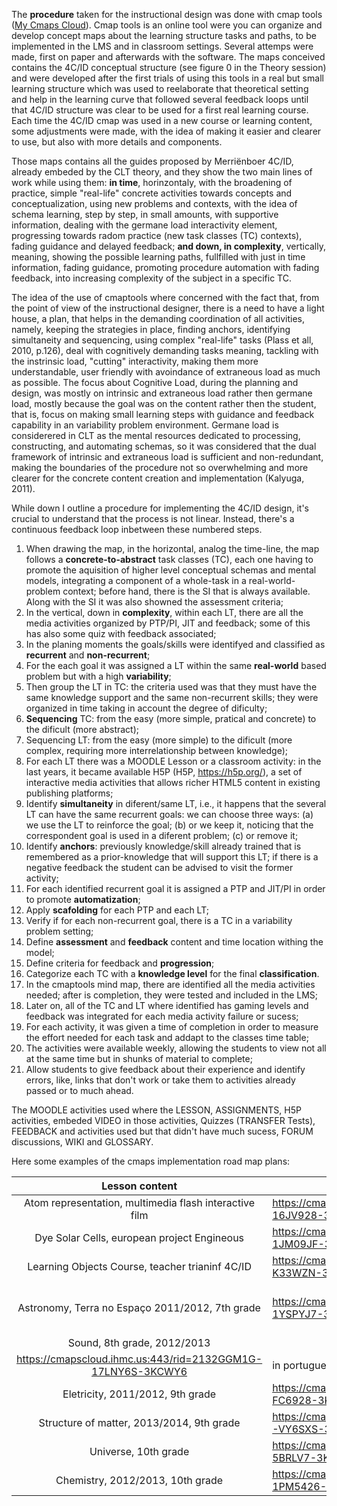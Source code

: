 The **procedure** taken for the instructional design was done with cmap tools ([My Cmaps Cloud](https://cmapcloud.ihmc.us)). Cmap tools is an online tool were you can organize and develop concept maps about the learning structure tasks and paths, to be implemented in the LMS and in classroom settings. Several attemps were made, first on paper and afterwards with the software. The maps conceived contains the 4C/ID conceptual structure (see figure 0 in the Theory session) and were developed after the first trials of using this tools in a real but small learning structure which was used to reelaborate that theoretical setting and help in the learning curve that followed several feedback loops until that 4C/ID structure was clear to be used for a first real learning course. Each time the 4C/ID cmap was used in a new course or learning content, some adjustments were made, with the idea of making it easier and clearer to use, but also with more details and components.

Those maps contains all the guides proposed by Merriënboer 4C/ID, already embeded by the CLT theory, and they show the two main lines of work while using them: **in time**, horinzontaly, with the broadening of practice, simple "real-life" concrete activities towards concepts and conceptualization, using new problems and contexts, with the idea of schema learning, step by step, in small amounts, with supportive information, dealing with the germane load interactivity element, progressing towards radom practice (new task classes (TC) contexts), fading guidance and delayed feedback; **and down, in complexity**, vertically, meaning, showing the possible learning paths, fullfilled with just in time information, fading guidance, promoting procedure automation with fading feedback, into increasing complexity of the subject in a specific TC.

The idea of the use of cmaptools where concerned with the fact that, from the point of view of the instructional designer, there is a need to have a light house, a plan, that helps in the demanding coordination of all activities, namely, keeping the strategies in place, finding anchors, identifying simultaneity and sequencing, using complex "real-life" tasks (Plass et all, 2010, p.126), deal with cognitively demanding tasks meaning, tackling with the instrinsic load, "cutting" interactivity, making them more understandable, user friendly with avoindance of extraneous load as much as possible. The focus about Cognitive Load, during the planning and design, was mostly on intrinsic and extraneous load rather then germane load, mostly because the goal was on the content rather then the student, that is, focus on making small learning steps with guidance and feedback capability in an variability problem environment. Germane load is considerered in CLT as the mental resources dedicated to processing, constructing, and automating schemas, so it was considered that the dual framework of intrinsic and extraneous load is sufficient and non-redundant, making the boundaries of the procedure not so overwhelming and more clearer for the concrete content creation and implementation (Kalyuga, 2011).

While down I outline a procedure for implementing the 4C/ID design, it's crucial to understand that the process is not linear. Instead, there's a continuous feedback loop inbetween these numbered steps.

1. When drawing the map, in the horizontal, analog the time-line, the map follows a **concrete-to-abstract** task classes (TC), each one having to promote the aquisition of higher level conceptual schemas and mental models, integrating a component of a whole-task in a real-world-problem context; before hand, there is the SI that is always available. Along with the SI it was also showned the assessment criteria;
2. In the vertical, down in **complexity**, within each LT, there are all the media activities organized by PTP/PI, JIT and feedback; some of this has also some quiz with feedback associated;
3. In the planing moments the goals/skills were identifyed and classified as **recurrent** and **non-recurrent**;
4. For the each goal it was assigned a LT within the same **real-world** based problem but with a high **variability**;
5. Then group the LT in TC: the criteria used was that they must have the same knowledge support and the same non-recurrent skills; they were organized in time taking in account the degree of dificulty; 
6. **Sequencing** TC: from the easy (more simple, pratical and concrete) to the dificult (more abstract);
7. Sequencing LT: from the easy (more simple) to the dificult (more complex, requiring more interrelationship between knowledge);
8. For each LT there was a MOODLE Lesson or a classroom activity: in the last years, it became available H5P (H5P, https://h5p.org/), a set of interactive media activities that allows richer HTML5 content in existing publishing platforms;
9. Identify **simultaneity** in diferent/same LT, i.e., it happens that the several LT can have the same recurrent goals: we can choose three ways: (a) we use the LT to reinforce the goal; (b) or we keep it, noticing that the correspondent goal is used in a diferent problem; (c) or remove it;
10. Identify **anchors**: previously knowledge/skill already trained that is remembered as a prior-knowledge that will support this LT; if there is a negative feedback the student can be advised to visit the former activity;
11. For each identified recurrent goal it is assigned a PTP and JIT/PI in order to promote **automatization**;
12. Apply **scafolding** for each PTP and each LT;
13. Verify if for each non-recurrent goal, there is a TC in a variability problem setting;
14. Define **assessment** and **feedback** content and time location withing the model;
15. Define criteria for feedback and **progression**;
16. Categorize each TC with a **knowledge level** for the final **classification**.
17. In the cmaptools mind map, there are identified all the media activities needed; after is completion, they were tested and included in the LMS;
18. Later on, all of the TC and LT where identified has gaming levels and feedback was integrated for each media activity failure or sucess;
19. For each activity, it was given a time of completion in order to measure the effort needed for each task and addapt to the classes time table;
20. The activities were available weekly, allowing the students to view not all at the same time but in shunks of material to complete;
21. Allow students to give feedback about their experience and identify errors, like, links that don't work or take them to activities already passed or to much ahead.

The MOODLE activities used where the LESSON, ASSIGNMENTS, H5P activities, embeded VIDEO in those activities, Quizzes (TRANSFER Tests), FEEDBACK and activities used but that didn't have much sucess, FORUM discussions, WIKI and GLOSSARY.

Here some examples of the cmaps implementation road map plans:

| Lesson content | cmap  | Observations |
|:----------------:|-----------------|-----|
| Atom representation, multimedia flash interactive film | https://cmapscloud.ihmc.us:443/rid=2132H5GMP-16JV928-3KF4YS | english  |
| Dye Solar Cells, european project Engineous | https://cmapscloud.ihmc.us:443/rid=213443GZW-1JM09JF-3KQ3WF | in english |
| Learning Objects Course, teacher trianinf 4C/ID | https://cmapscloud.ihmc.us:443/rid=21343Y3VK-K33WZN-3KQ0WZ | i english |
| Astronomy, Terra no Espaço 2011/2012, 7th grade | https://cmapscloud.ihmc.us:443/rid=2130YD7M5-1YSPYJ7-3JQBLP | One of the first cmaps made; in portuguese |
| Sound, 8th grade, 2012/2013 | 
https://cmapscloud.ihmc.us:443/rid=2132GGM1G-17LNY6S-3KCWY6 | in portuguese |
| Eletricity, 2011/2012, 9th grade | https://cmapscloud.ihmc.us:443/rid=21342XZKD-FC6928-3KPL6K | in portuguese |
| Structure of matter, 2013/2014, 9th grade | https://cmapscloud.ihmc.us:443/rid=2132H3M6W-VY6SXS-3KF4CX | in portuguese |
| Universe, 10th grade | https://cmapscloud.ihmc.us:443/rid=2132GNZ9J-5BRLV7-3KCZCR | in portuguese |
| Chemistry, 2012/2013, 10th grade | https://cmapscloud.ihmc.us:443/rid=2132GPMRX-1PM5426-3KDX6 | in portuguese | 


